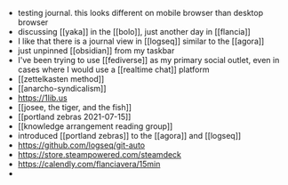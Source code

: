 - testing journal. this looks different on mobile browser than desktop browser
- discussing [[yaka]] in the [[bolo]], just another day in [[flancia]]
- I like that there is a journal view in [[logseq]] similar to the [[agora]]
- just unpinned [[obsidian]] from my taskbar
- I've been trying to use [[fediverse]] as my primary social outlet, even in cases where I would use a [[realtime chat]] platform
- [[zettelkasten method]]
- [[anarcho-syndicalism]]
- https://1lib.us
- [[josee, the tiger, and the fish]]
- [[portland zebras 2021-07-15]]
- [[knowledge arrangement reading group]]
- introduced [[portland zebras]] to the [[agora]] and [[logseq]]
- https://github.com/logseq/git-auto
- https://store.steampowered.com/steamdeck
- https://calendly.com/flanciavera/15min
-
